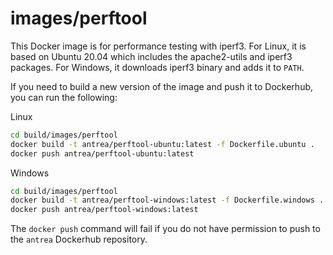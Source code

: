 # images/perftool

This Docker image is for performance testing with iperf3. For Linux, it is
based on Ubuntu 20.04 which includes the apache2-utils and iperf3 packages.
For Windows, it downloads iperf3 binary and adds it to `PATH`.

If you need to build a new version of the image and push it to Dockerhub, you
can run the following:

Linux
```bash (Linux)
cd build/images/perftool
docker build -t antrea/perftool-ubuntu:latest -f Dockerfile.ubuntu .
docker push antrea/perftool-ubuntu:latest
```

Windows
```bash (Windows)
cd build/images/perftool
docker build -t antrea/perftool-windows:latest -f Dockerfile.windows .
docker push antrea/perftool-windows:latest
```

The `docker push` command will fail if you do not have permission to push to the
`antrea` Dockerhub repository.
